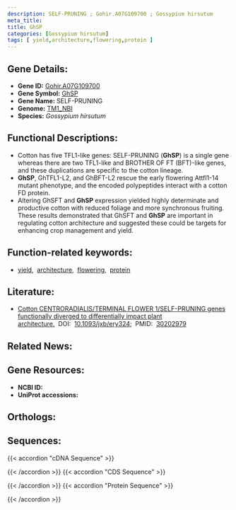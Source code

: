 ```yaml
---
description: SELF-PRUNING ; Gohir.A07G109700 ; Gossypium hirsutum
meta_title:
title: GhSP
categories: [Gossypium hirsutum]
tags: [ yield,architecture,flowering,protein ]
---
```


## Gene Details:
- **Gene ID:**	[Gohir.A07G109700](https://yanglab.hzau.edu.cn/cott/PublicFun/total_jump.1?target=genomics/gene_index&gene_id=Gohir.A07G109700)
- **Gene Symbol:** <u>GhSP</u>
- **Gene Name:** SELF-PRUNING
- **Genome:** [TM1_NBI](https://yanglab.hzau.edu.cn/CottonMD/download.1)
- **Species:** *Gossypium hirsutum*

## Functional Descriptions:
   - Cotton has five TFL1-like genes: SELF-PRUNING (**GhSP**) is a single gene whereas there are two TFL1-like and BROTHER OF FT (BFT)-like genes, and these duplications are specific to the cotton lineage. 
   - **GhSP**, GhTFL1-L2, and GhBFT-L2 rescue the early flowering Attfl1-14 mutant phenotype, and the encoded polypeptides interact with a cotton FD protein.
   - Altering GhSFT and **GhSP** expression yielded highly determinate and productive cotton with reduced foliage and more synchronous fruiting. These results demonstrated that GhSFT and **GhSP** are important in regulating cotton architecture and suggested these could be targets for enhancing crop management and yield.

## Function-related keywords:
   - [yield](/tags/yield/),&nbsp;&nbsp;[architecture](/tags/architecture/),&nbsp;&nbsp;[flowering](/tags/flowering/),&nbsp;&nbsp;[protein](/tags/protein/)

## Literature:
   - [Cotton CENTRORADIALIS/TERMINAL FLOWER 1/SELF-PRUNING genes functionally diverged to differentially impact plant architecture.](https://doi.org/10.1093/jxb/ery324)&nbsp;&nbsp;DOI:&nbsp;&nbsp;[10.1093/jxb/ery324](https://doi.org/10.1093/jxb/ery324);&nbsp;&nbsp;PMID:&nbsp;&nbsp;[30202979](https://pubmed.ncbi.nlm.nih.gov/30202979/)

## Related News:

## Gene Resources:
- **NCBI ID:**  [](https://www.ncbi.nlm.nih.gov/gene/?term=)
- **UniProt accessions:**  [](https://www.uniprot.org/uniprotkb//entry)

## Orthologs:

## Sequences:
{{< accordion "cDNA Sequence" >}}

{{< /accordion >}}
{{< accordion "CDS Sequence" >}}

{{< /accordion >}}
{{< accordion "Protein Sequence" >}}

{{< /accordion >}}

